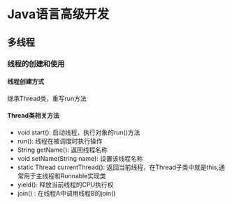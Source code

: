 # Java语言高级开发

## 多线程



### 线程的创建和使用

#### 线程创建方式

继承Thread类，重写run方法





#### Thread类相关方法

- void start():	启动线程，执行对象的run()方法
- run():	线程在被调度时执行操作
- String getName():	返回线程名称
- void setName(String name):	设置该线程名称
- static Thread currentThread():	返回当前线程，在Thread子类中就是this,通常用于主线程和Runnable实现类
- yield():    释放当前线程的CPU执行权
- join() :     在线程A中调用线程B的join() 
